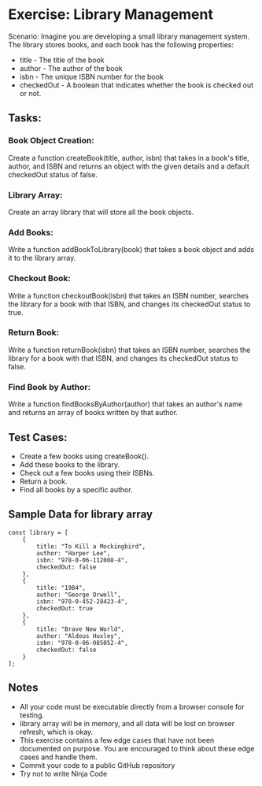 # Exercise: Library Management
Scenario: Imagine you are developing a small library management system. The library stores books, and each book has the following properties:

- title - The title of the book
- author - The author of the book
- isbn - The unique ISBN number for the book
- checkedOut - A boolean that indicates whether the book is checked out or not.
## Tasks:
### Book Object Creation:
Create a function createBook(title, author, isbn) that takes in a book's title, author, and ISBN and returns an object with the given details and a default checkedOut status of false.
### Library Array:
Create an array library that will store all the book objects.
### Add Books:
Write a function addBookToLibrary(book) that takes a book object and adds it to the library array.
### Checkout Book:
Write a function checkoutBook(isbn) that takes an ISBN number, searches the library for a book with that ISBN, and changes its checkedOut status to true.
### Return Book:
Write a function returnBook(isbn) that takes an ISBN number, searches the library for a book with that ISBN, and changes its checkedOut status to false.

### Find Book by Author:
Write a function findBooksByAuthor(author) that takes an author's name and returns an array of books written by that author.
## Test Cases:

- Create a few books using createBook().
- Add these books to the library.
- Check out a few books using their ISBNs.
- Return a book.
- Find all books by a specific author.

## Sample Data for library array
```
const library = [
    {
        title: "To Kill a Mockingbird",
        author: "Harper Lee",
        isbn: "978-0-06-112008-4",
        checkedOut: false
    },
    {
        title: "1984",
        author: "George Orwell",
        isbn: "978-0-452-28423-4",
        checkedOut: true
    },
    {
        title: "Brave New World",
        author: "Aldous Huxley",
        isbn: "978-0-06-085052-4",
        checkedOut: false
    }
];
```
## Notes
- All your code must be executable directly from a browser console for testing.
- library array will be in memory, and all data will be lost on browser refresh, which is okay.
- This exercise contains a few edge cases that have not been documented on purpose. You are encouraged to think about these edge cases and handle them.
- Commit your code to a public GitHub repository
- Try not to write Ninja Code
